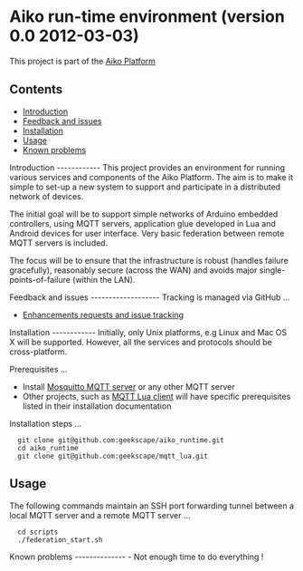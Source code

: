Aiko run-time environment (version 0.0 2012-03-03)
=========================

This project is part of the
[Aiko Platform](https://sites.google.com/site/aikoplatform)

Contents
--------
- [Introduction](#introduction)
- [Feedback and issues](#feedback)
- [Installation](#installation)
- [Usage](#usage)
- [Known problems](#problems)

<a name="introduction" />
Introduction
------------
This project provides an environment for running various services and
components of the Aiko Platform.  The aim is to make it simple to set-up a
new system to support and participate in a distributed network of devices.

The initial goal will be to support simple networks of Arduino embedded
controllers, using MQTT servers, application glue developed in Lua and
Android devices for user interface.  Very basic federation between
remote MQTT servers is included.

The focus will be to ensure that the infrastructure is robust (handles
failure gracefully), reasonably secure (across the WAN) and avoids major
single-points-of-failure (within the LAN).

<a name="feedback" />
Feedback and issues
-------------------
Tracking is managed via GitHub ...

- [Enhancements requests and issue tracking](https://github.com/geekscape/aiko_runtime/issues)

<a name="installation" />
Installation
------------
Initially, only Unix platforms, e.g Linux and Mac OS X will be supported.
However, all the services and protocols should be cross-platform.

Prerequisites ...

- Install [Mosquitto MQTT server](http://mosquitto.org/download)
  or any other MQTT server
- Other projects, such as
  [MQTT Lua client](https://github.com/geekscape/mqtt_lua)
  will have specific prerequisites listed in their installation documentation

Installation steps ...

      git clone git@github.com:geekscape/aiko_runtime.git
      cd aiko_runtime
      git clone git@github.com:geekscape/mqtt_lua.git

Usage 
-----
The following commands maintain an SSH port forwarding tunnel between a
local MQTT server and a remote MQTT server ...

      cd scripts
      ./federation_start.sh

<a name="problems" />
Known problems
--------------
- Not enough time to do everything !
